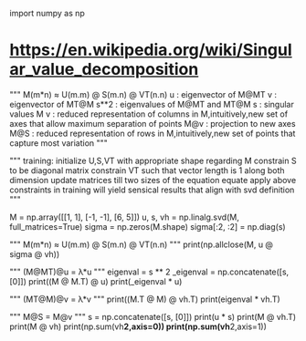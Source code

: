 import numpy as np

# https://en.wikipedia.org/wiki/Singular_value_decomposition

"""
    M(m*n) ≈ U(m.m) @ S(m.n) @ VT(n.n)
    u : eigenvector of M@MT
    v : eigenvector of MT@M
    s**2 : eigenvalues of M@MT and MT@M
    s : singular values M
    v : reduced representation of columns in M,intuitively,new set of axes that allow maximum separation of points
    M@v : projection to new axes
    M@S : reduced representation of rows in M,intuitively,new set of points that capture most variation
"""

"""
    training:
        initialize U,S,VT with appropriate shape regarding M
        constrain S to be diagonal matrix
        constrain VT such that vector length is 1 along both dimension
        update matrices till two sizes of the equation equate
    apply above constraints in training will yield sensical results that align with svd definition
"""

M = np.array([[1, 1], [-1, -1], [6, 5]])
u, s, vh = np.linalg.svd(M, full_matrices=True)
sigma = np.zeros(M.shape)
sigma[:2, :2] = np.diag(s)

"""
    M(m*n) ≈ U(m.m) @ S(m.n) @ VT(n.n)
"""
print(np.allclose(M, u @ sigma @ vh))

"""
    (M@MT)@u = λ*u
"""
eigenval = s ** 2
_eigenval = np.concatenate([s, [0]])
print((M @ M.T) @ u)
print(_eigenval * u)

"""
    (MT@M)@v = λ*v
"""
print((M.T @ M) @ vh.T)
print(eigenval * vh.T)

"""
    M@S = M@v
"""
s = np.concatenate([s, [0]])
print(u * s)
print(M @ vh.T)
print(M @ vh)
print(np.sum(vh**2,axis=0))
print(np.sum(vh**2,axis=1))
